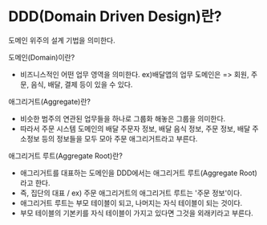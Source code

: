# DDD(Domain Driven Design)란? 

도메인 위주의 설계 기법을 의미한다.

도메인(Domain)이란?
- 비즈니스적인 어떤 업무 영역을 의미한다.
ex)배달앱의 업무 도메인은 => 회원, 주문, 음식, 배달, 결제 등이 있을 수 있다.

애그리거트(Aggregate)란?
- 비슷한 범주의 연관된 업무들을 하나로 그룹화 해놓은 그룹을 의미한다.
- 따라서 주문 시스템 도메인의 배달 주문자 정보, 배달 음식 정보, 주문 정보, 배달 주소정보 등의 정보들을 모두 모아 주문 애그리거트라고 부른다. 

애그리거트 루트(Aggregate Root)란?
-  애그리거트를 대표하는 도메인을 DDD에서는 애그리거트 루트(Aggregate Root)라고 한다.
- 즉, 집단의 대표 / ex) 주문 애그리거트의 애그리거트 루트는 '주문 정보'이다.  
- 애그리거트 루트는 부모 테이블이 되고, 나머지는 자식 테이블이 되는 것이다.
- 부모 테이블의 기본키를 자식 테이블이 가지고 있다면 그것을 외래키라고 부른다.
